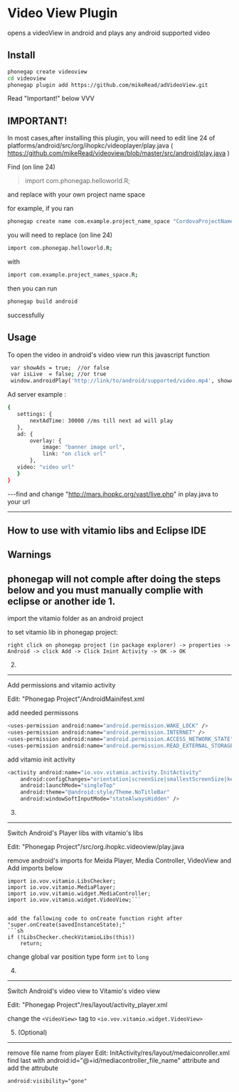 Video View Plugin
=========
opens a videoView in android and plays any android supported video

Install
---
```sh
phonegap create videoview
cd videoview
phonegap plugin add https://github.com/mikeRead/adVideoView.git
```
Read "Important!" below VVV

IMPORTANT!
----
In most cases,after installing this plugin, you will need to edit line 24 of platforms/android/src/org/ihopkc/videoplayer/play.java ( https://github.com/mikeRead/videoview/blob/master/src/android/play.java )

Find (on line 24) 

> import com.phonegap.helloworld.R;

and replace with your own project name space

for example, if you ran 

```sh 
phonegap create name com.example.project_name_space "CordovaProjectName"
```
you will need to replace (on line 24)
```sh 
import com.phonegap.helloworld.R;
```
with

```sh 
import com.example.project_names_space.R;
```
then you can run 
```sh 
phonegap build android
```
successfully


Usage
---
To open the video in android's video view run this javascript function
```sh 
 var showAds = true;  //or false
 var isLive  = false; //or true
 window.androidPlay('http://link/to/android/supported/video.mp4', showAds, isLive);
```
 Ad server example :
 ```sh 
{
    settings: {
        nextAdTime: 30000 //ms till next ad will play
    },
    ad: {
        overlay: {
            image: "banner image url",
            link: "on click url"
        },
    video: "video url"
    }
}
 ```
---find and change "http://mars.ihopkc.org/vast/live.php" in play.java to your url



----------------------------------------------------------
How to use with vitamio libs and Eclipse IDE
---
Warnings
---
phonegap will not comple after doing the steps below and you must manually complie with eclipse or another ide
1.
---
import the vitamio folder as an android project

to set vitamio lib in phonegap project:

```right click on phonegap project (in package explorer) -> properties -> Android -> click Add -> Click Inint Activity -> OK -> OK```

2.
---
Add permissions and vitamio activity

Edit: "Phonegap Project"/AndroidMainifest.xml

add needed permissons

```sh
<uses-permission android:name="android.permission.WAKE_LOCK" />
<uses-permission android:name="android.permission.INTERNET" />
<uses-permission android:name="android.permission.ACCESS_NETWORK_STATE" />
<uses-permission android:name="android.permission.READ_EXTERNAL_STORAGE" /> 
```	

add  vitamio init activity
```sh 
<activity android:name="io.vov.vitamio.activity.InitActivity"
    android:configChanges="orientation|screenSize|smallestScreenSize|keyboard|keyboardHidden|navigation"
    android:launchMode="singleTop"
    android:theme="@android:style/Theme.NoTitleBar"
    android:windowSoftInputMode="stateAlwaysHidden" />
```

3.
---
Switch Android's Player libs with vitamio's libs

Edit: "Phonegap Project"/src/org.ihopkc.videoview/play.java

remove android's imports for Meida Player, Media Controller, VideoView and Add imports below
```
import io.vov.vitamio.LibsChecker;
import io.vov.vitamio.MediaPlayer;
import io.vov.vitamio.widget.MediaController;
import io.vov.vitamio.widget.VideoView;```


add the fallowing code to onCreate function right after "super.onCreate(savedInstanceState);"
```sh  
if (!LibsChecker.checkVitamioLibs(this))
	return;
```
 
 change global var position type form   ```int``` to  ```long ```

4.
---
Switch Android's video view to Vitamio's video view

Edit: "Phonegap Project"/res/layout/activity_player.xml 

change the ```<VideoView>``` tag to ```<io.vov.vitamio.widget.VideoView>``` 

5. (Optional)
---
 remove file name from player
Edit: InitActivity/res/layout/medaiconroller.xml
	find last <TextView> with android:id="@+id/mediacontroller_file_name" attribute and add the attrubute 
	
	android:visibility="gone"

